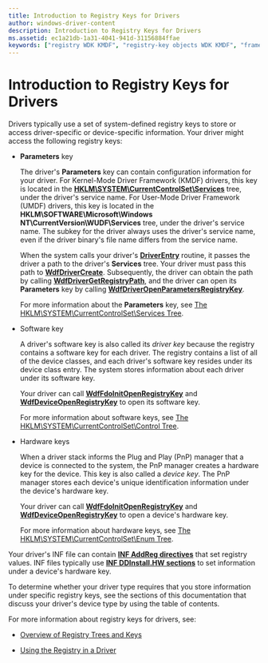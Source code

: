 ```yaml
---
title: Introduction to Registry Keys for Drivers
author: windows-driver-content
description: Introduction to Registry Keys for Drivers
ms.assetid: ec1a21db-1a31-4041-941d-31156884ffae
keywords: ["registry WDK KMDF", "registry-key objects WDK KMDF", "framework-based drivers WDK KMDF , registry", "kernel-mode drivers WDK KMDF , registry", "KMDF WDK , registry", "Kernel-Mode Driver Framework WDK , registry", "Parameters key WDK KMDF", "software keys WDK KMDF", "driver keys WDK KMDF", "hardware keys WDK KMDF", "keys WDK KMDF"]
---
```


# Introduction to Registry Keys for Drivers


Drivers typically use a set of system-defined registry keys to store or access driver-specific or device-specific information. Your driver might access the following registry keys:

-   **Parameters** key

    The driver's **Parameters** key can contain configuration information for your driver. For Kernel-Mode Driver Framework (KMDF) drivers, this key is located in the [**HKLM\\SYSTEM\\CurrentControlSet\\Services**](https://msdn.microsoft.com/library/windows/hardware/ff546188) tree, under the driver's service name. For User-Mode Driver Framework (UMDF) drivers, this key is located in the **HKLM\\SOFTWARE\\Microsoft\\Windows NT\\CurrentVersion\\WUDF\\Services** tree, under the driver's service name. The subkey for the driver always uses the driver's service name, even if the driver binary's file name differs from the service name.

    When the system calls your driver's [**DriverEntry**](https://msdn.microsoft.com/library/windows/hardware/ff540807) routine, it passes the driver a path to the driver's **Services** tree. Your driver must pass this path to [**WdfDriverCreate**](https://msdn.microsoft.com/library/windows/hardware/ff547175). Subsequently, the driver can obtain the path by calling [**WdfDriverGetRegistryPath**](https://msdn.microsoft.com/library/windows/hardware/ff547187), and the driver can open its **Parameters** key by calling [**WdfDriverOpenParametersRegistryKey**](https://msdn.microsoft.com/library/windows/hardware/ff547202).

    For more information about the **Parameters** key, see [The HKLM\\SYSTEM\\CurrentControlSet\\Services Tree](https://msdn.microsoft.com/library/windows/hardware/ff546188).

-   Software key

    A driver's software key is also called its *driver key* because the registry contains a software key for each driver. The registry contains a list of all of the device classes, and each driver's software key resides under its device class entry. The system stores information about each driver under its software key.

    Your driver can call [**WdfFdoInitOpenRegistryKey**](https://msdn.microsoft.com/library/windows/hardware/ff547249) and [**WdfDeviceOpenRegistryKey**](https://msdn.microsoft.com/library/windows/hardware/ff546804) to open its software key.

    For more information about software keys, see [The HKLM\\SYSTEM\\CurrentControlSet\\Control Tree](https://msdn.microsoft.com/library/windows/hardware/ff546165).

-   Hardware keys

    When a driver stack informs the Plug and Play (PnP) manager that a device is connected to the system, the PnP manager creates a hardware key for the device. This key is also called a *device key*. The PnP manager stores each device's unique identification information under the device's hardware key.

    Your driver can call [**WdfFdoInitOpenRegistryKey**](https://msdn.microsoft.com/library/windows/hardware/ff547249) and [**WdfDeviceOpenRegistryKey**](https://msdn.microsoft.com/library/windows/hardware/ff546804) to open a device's hardware key.

    For more information about hardware keys, see [The HKLM\\SYSTEM\\CurrentControlSet\\Enum Tree](https://msdn.microsoft.com/library/windows/hardware/ff546173).

Your driver's INF file can contain [**INF AddReg directives**](https://msdn.microsoft.com/library/windows/hardware/ff546320) that set registry values. INF files typically use [**INF DDInstall.HW sections**](https://msdn.microsoft.com/library/windows/hardware/ff547330) to set information under a device's hardware key.

To determine whether your driver type requires that you store information under specific registry keys, see the sections of this documentation that discuss your driver's device type by using the table of contents.

For more information about registry keys for drivers, see:

-   [Overview of Registry Trees and Keys](https://msdn.microsoft.com/library/windows/hardware/ff549538)

-   [Using the Registry in a Driver](https://msdn.microsoft.com/library/windows/hardware/ff565537)

 

 





